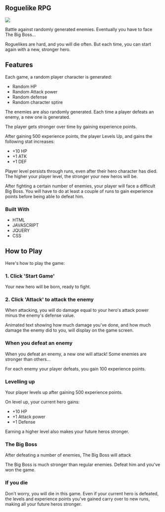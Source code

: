<!-- ROGUELIKE RPG -->
## Roguelike RPG

<img src="https://i.imgur.com/h90Lege.png">

Battle against randomly generated enemies.   Eventually you have to face The Big Boss...

Roguelikes are hard, and you will die often.   But each time, you can start again with a new, stronger hero.




<!-- FEATURES -->
## Features

Each game, a random player character is generated:
* Random HP
* Random Attack power
* Random defense
* Random character sptire

The enemies are also randomly generated.   Each time a player defeats an enemy, a new one is generated.

The player gets stronger over time by gaining experience points.

After gaining 500 experience points, the player Levels Up, and gains the following stat increases:
* +10 HP
* +1 ATK
* +1 DEF

Player level persists through runs, even after their hero character has died.   The higher your player level, the stronger your new heros will be.

After fighting a certain number of enemies, your player will face a difficult Big Boss.   You will have to do at least a couple of runs to gain experience points before being able to defeat him.

### Built With
* HTML
* JAVASCRIPT
* JQUERY
* CSS


<!-- HOW TO PLAY -->
## How to Play

Here's how to play the game:

### 1. Click 'Start Game'

Your new hero will be born, ready to fight.

### 2. Click 'Attack' to attack the enemy

When attacking, you will do damage equal to your hero's attack power minus the enemy's defense value.

Animated text showing how much damage you've done, and how much damage the enemy did to you, will display on the game screen.

### When you defeat an enemy

When you defeat an enemy, a new one will attack!   Some enemies are stronger than others...

For each enemy your player defeats, you gain 100 experience points.

### Levelling up

Your player levels up after gaining 500 experience points.

On level up, your current hero gains:
* +10 HP
* +1 Attack power
* +1 Defense

Earning a higher level also makes your future heros stronger.

### The Big Boss

After defeating a number of enemies, The Big Boss will attack

The Big Boss is much stronger than regular enemies.  Defeat him and you've won the game.

### If you die

Don't worry, you will die in this game.    Even if your current hero is defeated, the levels and experience points you've gained carry over to new runs, making all your future heros stronger.



